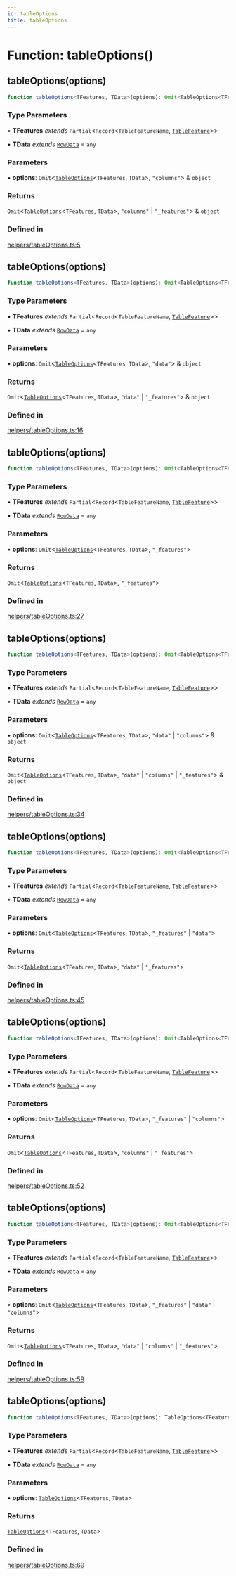 ```yaml
---
id: tableOptions
title: tableOptions
---
```


# Function: tableOptions()

## tableOptions(options)

```ts
function tableOptions<TFeatures, TData>(options): Omit<TableOptions<TFeatures, TData>, "columns" | "_features"> & object
```

### Type Parameters

• **TFeatures** *extends* `Partial`\<`Record`\<`TableFeatureName`, [`TableFeature`](../interfaces/tablefeature.md)\>\>

• **TData** *extends* [`RowData`](../type-aliases/rowdata.md) = `any`

### Parameters

• **options**: `Omit`\<[`TableOptions`](../type-aliases/tableoptions.md)\<`TFeatures`, `TData`\>, `"columns"`\> & `object`

### Returns

`Omit`\<[`TableOptions`](../type-aliases/tableoptions.md)\<`TFeatures`, `TData`\>, `"columns"` \| `"_features"`\> & `object`

### Defined in

[helpers/tableOptions.ts:5](https://github.com/TanStack/table/blob/main/packages/table-core/src/helpers/tableOptions.ts#L5)

## tableOptions(options)

```ts
function tableOptions<TFeatures, TData>(options): Omit<TableOptions<TFeatures, TData>, "data" | "_features"> & object
```

### Type Parameters

• **TFeatures** *extends* `Partial`\<`Record`\<`TableFeatureName`, [`TableFeature`](../interfaces/tablefeature.md)\>\>

• **TData** *extends* [`RowData`](../type-aliases/rowdata.md) = `any`

### Parameters

• **options**: `Omit`\<[`TableOptions`](../type-aliases/tableoptions.md)\<`TFeatures`, `TData`\>, `"data"`\> & `object`

### Returns

`Omit`\<[`TableOptions`](../type-aliases/tableoptions.md)\<`TFeatures`, `TData`\>, `"data"` \| `"_features"`\> & `object`

### Defined in

[helpers/tableOptions.ts:16](https://github.com/TanStack/table/blob/main/packages/table-core/src/helpers/tableOptions.ts#L16)

## tableOptions(options)

```ts
function tableOptions<TFeatures, TData>(options): Omit<TableOptions<TFeatures, TData>, "_features">
```

### Type Parameters

• **TFeatures** *extends* `Partial`\<`Record`\<`TableFeatureName`, [`TableFeature`](../interfaces/tablefeature.md)\>\>

• **TData** *extends* [`RowData`](../type-aliases/rowdata.md) = `any`

### Parameters

• **options**: `Omit`\<[`TableOptions`](../type-aliases/tableoptions.md)\<`TFeatures`, `TData`\>, `"_features"`\>

### Returns

`Omit`\<[`TableOptions`](../type-aliases/tableoptions.md)\<`TFeatures`, `TData`\>, `"_features"`\>

### Defined in

[helpers/tableOptions.ts:27](https://github.com/TanStack/table/blob/main/packages/table-core/src/helpers/tableOptions.ts#L27)

## tableOptions(options)

```ts
function tableOptions<TFeatures, TData>(options): Omit<TableOptions<TFeatures, TData>, "data" | "columns" | "_features"> & object
```

### Type Parameters

• **TFeatures** *extends* `Partial`\<`Record`\<`TableFeatureName`, [`TableFeature`](../interfaces/tablefeature.md)\>\>

• **TData** *extends* [`RowData`](../type-aliases/rowdata.md) = `any`

### Parameters

• **options**: `Omit`\<[`TableOptions`](../type-aliases/tableoptions.md)\<`TFeatures`, `TData`\>, `"data"` \| `"columns"`\> & `object`

### Returns

`Omit`\<[`TableOptions`](../type-aliases/tableoptions.md)\<`TFeatures`, `TData`\>, `"data"` \| `"columns"` \| `"_features"`\> & `object`

### Defined in

[helpers/tableOptions.ts:34](https://github.com/TanStack/table/blob/main/packages/table-core/src/helpers/tableOptions.ts#L34)

## tableOptions(options)

```ts
function tableOptions<TFeatures, TData>(options): Omit<TableOptions<TFeatures, TData>, "data" | "_features">
```

### Type Parameters

• **TFeatures** *extends* `Partial`\<`Record`\<`TableFeatureName`, [`TableFeature`](../interfaces/tablefeature.md)\>\>

• **TData** *extends* [`RowData`](../type-aliases/rowdata.md) = `any`

### Parameters

• **options**: `Omit`\<[`TableOptions`](../type-aliases/tableoptions.md)\<`TFeatures`, `TData`\>, `"_features"` \| `"data"`\>

### Returns

`Omit`\<[`TableOptions`](../type-aliases/tableoptions.md)\<`TFeatures`, `TData`\>, `"data"` \| `"_features"`\>

### Defined in

[helpers/tableOptions.ts:45](https://github.com/TanStack/table/blob/main/packages/table-core/src/helpers/tableOptions.ts#L45)

## tableOptions(options)

```ts
function tableOptions<TFeatures, TData>(options): Omit<TableOptions<TFeatures, TData>, "columns" | "_features">
```

### Type Parameters

• **TFeatures** *extends* `Partial`\<`Record`\<`TableFeatureName`, [`TableFeature`](../interfaces/tablefeature.md)\>\>

• **TData** *extends* [`RowData`](../type-aliases/rowdata.md) = `any`

### Parameters

• **options**: `Omit`\<[`TableOptions`](../type-aliases/tableoptions.md)\<`TFeatures`, `TData`\>, `"_features"` \| `"columns"`\>

### Returns

`Omit`\<[`TableOptions`](../type-aliases/tableoptions.md)\<`TFeatures`, `TData`\>, `"columns"` \| `"_features"`\>

### Defined in

[helpers/tableOptions.ts:52](https://github.com/TanStack/table/blob/main/packages/table-core/src/helpers/tableOptions.ts#L52)

## tableOptions(options)

```ts
function tableOptions<TFeatures, TData>(options): Omit<TableOptions<TFeatures, TData>, "data" | "columns" | "_features">
```

### Type Parameters

• **TFeatures** *extends* `Partial`\<`Record`\<`TableFeatureName`, [`TableFeature`](../interfaces/tablefeature.md)\>\>

• **TData** *extends* [`RowData`](../type-aliases/rowdata.md) = `any`

### Parameters

• **options**: `Omit`\<[`TableOptions`](../type-aliases/tableoptions.md)\<`TFeatures`, `TData`\>, `"_features"` \| `"data"` \| `"columns"`\>

### Returns

`Omit`\<[`TableOptions`](../type-aliases/tableoptions.md)\<`TFeatures`, `TData`\>, `"data"` \| `"columns"` \| `"_features"`\>

### Defined in

[helpers/tableOptions.ts:59](https://github.com/TanStack/table/blob/main/packages/table-core/src/helpers/tableOptions.ts#L59)

## tableOptions(options)

```ts
function tableOptions<TFeatures, TData>(options): TableOptions<TFeatures, TData>
```

### Type Parameters

• **TFeatures** *extends* `Partial`\<`Record`\<`TableFeatureName`, [`TableFeature`](../interfaces/tablefeature.md)\>\>

• **TData** *extends* [`RowData`](../type-aliases/rowdata.md) = `any`

### Parameters

• **options**: [`TableOptions`](../type-aliases/tableoptions.md)\<`TFeatures`, `TData`\>

### Returns

[`TableOptions`](../type-aliases/tableoptions.md)\<`TFeatures`, `TData`\>

### Defined in

[helpers/tableOptions.ts:69](https://github.com/TanStack/table/blob/main/packages/table-core/src/helpers/tableOptions.ts#L69)
